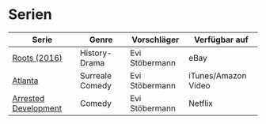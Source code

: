 # Serien

|Serie                                                        |Genre          |Vorschläger   |Verfügbar auf       |
|-------------------------------------------------------------|---------------|--------------|--------------------|
|[Roots (2016)](https://www.imdb.com/title/tt3315386/)        |History-Drama  |Evi Stöbermann|eBay                |
|[Atlanta](https://www.imdb.com/title/tt4288182/)             |Surreale Comedy|Evi Stöbermann|iTunes/Amazon Video |
|[Arrested Development](https://www.imdb.com/title/tt0367279/)|Comedy         |Evi Stöbermann|Netflix             |
